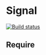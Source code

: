 # Signal
[![Build status](https://ci.appveyor.com/api/projects/status/4bgtsa8pcf5kwt38?svg=true)](https://ci.appveyor.com/project/onoie/signal)

## Require
